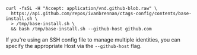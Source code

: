 ``` Shell
curl -fsSL -H "Accept: application/vnd.github-blob.raw" \
  https://api.github.com/repos/ivanbrennan/ctags-config/contents/base-install.sh \
  > /tmp/base-install.sh \
  && bash /tmp/base-install.sh --github-host github.com
```
If you're using an SSH config file to manage multiple identities, you can specify the appropriate Host via the `--github-host` flag.
